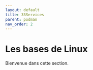 ```yaml
---
layout: default
title: 33Services
parent: podman
nav_order: 2
---
```


# Les bases de Linux

Bienvenue dans cette section.
